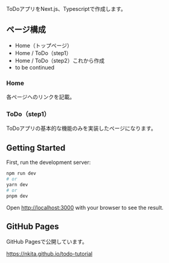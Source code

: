 ToDoアプリをNext.js、Typescriptで作成します。

## ページ構成

* Home（トップページ）
* Home / ToDo（step1）
* Home / ToDo（step2）これから作成
* to be continued

### Home
各ページへのリンクを記載。

### ToDo（step1） 
ToDoアプリの基本的な機能のみを実装したページになります。


## Getting Started

First, run the development server:

```bash
npm run dev
# or
yarn dev
# or
pnpm dev
```

Open [http://localhost:3000](http://localhost:3000) with your browser to see the result.


## GitHub Pages

GitHub Pagesで公開しています。

https://nkita.github.io/todo-tutorial

